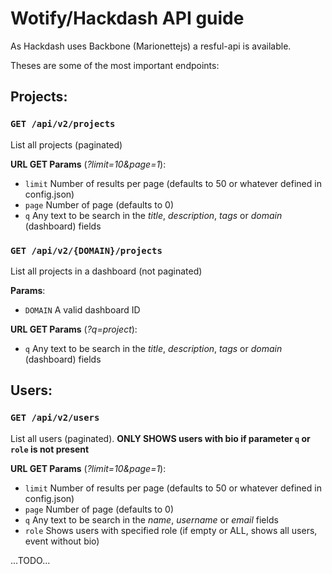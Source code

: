 Wotify/Hackdash API guide
=========================

As Hackdash uses Backbone (Marionettejs) a resful-api is available.

Theses are some of the most important endpoints:

Projects:
---------

### `GET /api/v2/projects`

List all projects (paginated)

**URL GET Params** (*?limit=10&page=1*):

- `limit` Number of results per page (defaults to 50 or whatever defined in config.json)
- `page` Number of page (defaults to 0)
- `q` Any text to be search in the *title*, *description*, *tags* or *domain* (dashboard) fields

### `GET /api/v2/{DOMAIN}/projects`

List all projects in a dashboard (not paginated)

**Params**:

- `DOMAIN` A valid dashboard ID

**URL GET Params** (*?q=project*):

- `q` Any text to be search in the *title*, *description*, *tags* or *domain* (dashboard) fields

Users:
------

### `GET /api/v2/users`

List all users (paginated). **ONLY SHOWS users with bio if parameter `q` or `role` is not present**

**URL GET Params** (*?limit=10&page=1*):
- `limit` Number of results per page (defaults to 50 or whatever defined in config.json)
- `page` Number of page (defaults to 0)
- `q` Any text to be search in the *name*, *username* or *email* fields
- `role` Shows users with specified role (if empty or ALL, shows all users, event without bio)

...TODO...
